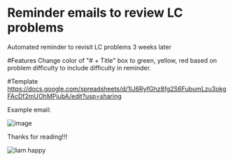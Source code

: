 # Reminder emails to review LC problems
Automated reminder to revisit LC problems 3 weeks later

#Features
Change color of "# + Title" box to green, yellow, red based on problem difficulty to include difficulty in reminder.

#Template
https://docs.google.com/spreadsheets/d/1IJ6RyfGhz8fg2S6FubumLzu3okgFAcDf2mUOhMPjubA/edit?usp=sharing



Example email:




![image](https://github.com/user-attachments/assets/039cc60a-8943-4796-b15a-03821f78a4c2)







Thanks for reading!!!


![liam happy](https://github.com/user-attachments/assets/251fdf2a-11c8-417b-84be-fe987c8b4b94)
